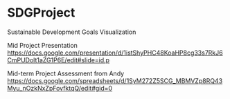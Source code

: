 # SDGProject
Sustainable Development Goals Visualization

Mid Project Presentation
https://docs.google.com/presentation/d/1istShyPHC48KoaHP8cg33s7RkJ6CmPUDolt1aZG1P6E/edit#slide=id.p

Mid-term Project Assessment from Andy
https://docs.google.com/spreadsheets/d/1SyM272Z5SCG_MBMVZp8RQ43Myu_nOzkNxZpFovfktqQ/edit#gid=0
